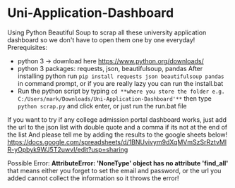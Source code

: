 # Uni-Application-Dashboard

Using Python Beautiful Soup to scrap all these university application dashboard so we don't have to open them one by one everyday!
Prerequisites:
- python 3 -> download here https://www.python.org/downloads/
- python 3 packages: requests, json, beautifulsoup, pandas
  After installing python run `pip install requests json beautifulsoup pandas` in command prompt, or if you are really lazy you can run the install.bat
- Run the python script by typing `cd **where you store the folder e.g. C:/Users/mark/Downloads/Uni-Application-Dashboard'**` then type `python scrap.py` and click enter, or just run the run.bat file

If you want to try if any college admission portal dashboard works, just add the url to the json list with double quote and a comma if its not at the end of the list
And please tell me by adding the results to the google sheets below!
https://docs.google.com/spreadsheets/d/1BNUvivym9dXqMVmSzSrRztvMlR-yOpbyk9WJ5T2uwvI/edit?usp=sharing

Possible Error:
**AttributeError: 'NoneType' object has no attribute 'find_all'**
that means either you forget to set the email and password, or the url you added cannot collect the information so it throws the error!